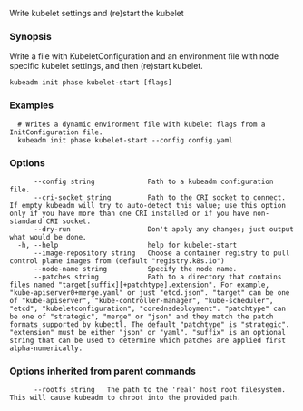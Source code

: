 
Write kubelet settings and (re)start the kubelet

### Synopsis

Write a file with KubeletConfiguration and an environment file with node specific kubelet settings, and then (re)start kubelet.

```
kubeadm init phase kubelet-start [flags]
```

### Examples

```
  # Writes a dynamic environment file with kubelet flags from a InitConfiguration file.
  kubeadm init phase kubelet-start --config config.yaml
```

### Options

```
      --config string             Path to a kubeadm configuration file.
      --cri-socket string         Path to the CRI socket to connect. If empty kubeadm will try to auto-detect this value; use this option only if you have more than one CRI installed or if you have non-standard CRI socket.
      --dry-run                   Don't apply any changes; just output what would be done.
  -h, --help                      help for kubelet-start
      --image-repository string   Choose a container registry to pull control plane images from (default "registry.k8s.io")
      --node-name string          Specify the node name.
      --patches string            Path to a directory that contains files named "target[suffix][+patchtype].extension". For example, "kube-apiserver0+merge.yaml" or just "etcd.json". "target" can be one of "kube-apiserver", "kube-controller-manager", "kube-scheduler", "etcd", "kubeletconfiguration", "corednsdeployment". "patchtype" can be one of "strategic", "merge" or "json" and they match the patch formats supported by kubectl. The default "patchtype" is "strategic". "extension" must be either "json" or "yaml". "suffix" is an optional string that can be used to determine which patches are applied first alpha-numerically.
```

### Options inherited from parent commands

```
      --rootfs string   The path to the 'real' host root filesystem. This will cause kubeadm to chroot into the provided path.
```

